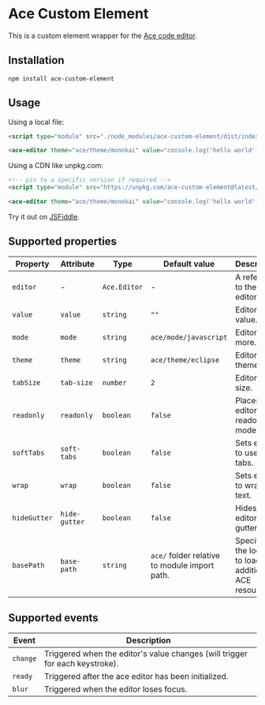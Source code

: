 # Ace Custom Element

This is a custom element wrapper for the [Ace code editor](https://ace.c9.io/).

## Installation

```
npm install ace-custom-element
```

## Usage

Using a local file:

```html
<script type="module" src="./node_modules/ace-custom-element/dist/index.min.js"></script>

<ace-editor theme="ace/theme/monokai" value="console.log('hello world');"></ace-editor>
```

Using a CDN like unpkg.com:

```html
<!-- pin to a specific version if required -->
<script type="module" src="https://unpkg.com/ace-custom-element@latest/dist/index.min.js"></script>

<ace-editor theme="ace/theme/monokai" value="console.log('hello world');"></ace-editor>
```

Try it out on [JSFiddle](https://jsfiddle.net/4ejdon81/).

## Supported properties

| Property     | Attribute     | Type         | Default value                                 | Description                                              |
| ------------ | ------------- | ------------ | --------------------------------------------- | -------------------------------------------------------- |
| `editor`     | -             | `Ace.Editor` | -                                             | A reference to the ace editor.                           |
| `value`      | `value`       | `string`     | `""`                                          | Editor text value.                                       |
| `mode`       | `mode`        | `string`     | `ace/mode/javascript`                         | Editor more.                                             |
| `theme`      | `theme`       | `string`     | `ace/theme/eclipse`                           | Editor theme.                                            |
| `tabSize`    | `tab-size`    | `number`     | `2`                                           | Editor tab size.                                         |
| `readonly`   | `readonly`    | `boolean`    | `false`                                       | Places editor in readonly mode.                          |
| `softTabs`   | `soft-tabs`   | `boolean`    | `false`                                       | Sets editor to use soft tabs.                            |
| `wrap`       | `wrap`        | `boolean`    | `false`                                       | Sets editor to wrap text.                                |
| `hideGutter` | `hide-gutter` | `boolean`    | `false`                                       | Hides the editor gutter.                                 |
| `basePath`   | `base-path`   | `string`     | `ace/` folder relative to module import path. | Specifies the location to load additional ACE resources. |

## Supported events

| Event    | Description                                                                  |
| -------- | ---------------------------------------------------------------------------- |
| `change` | Triggered when the editor's value changes (will trigger for each keystroke). |
| `ready`  | Triggered after the ace editor has been initialized.                         |
| `blur`   | Triggered when the editor loses focus.                                       |
